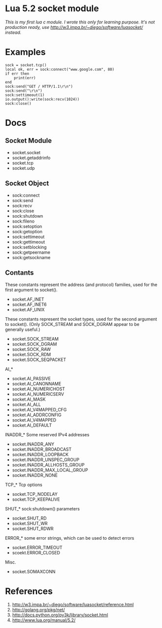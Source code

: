 Lua 5.2 socket module
=====================

*This is my first lua c module. I wrote this only for learning purpose. It's not production ready, use http://w3.impa.br/~diego/software/luasocket/ instead.*

Examples
========

    sock = socket.tcp()
    local ok, err = sock:connect("www.google.com", 80)
    if err then
        print(err)
    end
    sock:send("GET / HTTP/1.1\r\n")
    sock:send("\r\n")
    sock:settimeout(1)
    io.output():write(sock:recv(1024))
    sock:close()

Docs
====
    
Socket Module
-------------

* socket.socket
* socket.getaddrinfo
* socket.tcp
* socket.udp


Socket Object
-------------

* sock:connect
* sock:send
* sock:recv
* sock:close
* sock:shutdown
* sock:fileno
* sock:setoption
* sock:getoption
* sock:settimeout
* sock:gettimeout
* sock:setblocking
* sock:getpeername
* sock:getsockname

Contants
--------

These constants represent the address (and protocol) families, used for the first argument to socket().

* socket.AF_INET
* socket.AF_INET6
* socket.AF_UNIX

These constants represent the socket types, used for the second argument to socket(). (Only SOCK_STREAM and SOCK_DGRAM appear to be generally useful.)

* socket.SOCK_STREAM
* socket.SOCK_DGRAM
* socket.SOCK_RAW
* socket.SOCK_RDM
* socket.SOCK_SEQPACKET

AI_*

 * socket.AI_PASSIVE
 * socket.AI_CANONNAME
 * socket.AI_NUMERICHOST
 * socket.AI_NUMERICSERV
 * socket.AI_MASK
 * socket.AI_ALL
 * socket.AI_V4MAPPED_CFG
 * socket.AI_ADDRCONFIG
 * socket.AI_V4MAPPED
 * socket.AI_DEFAULT

INADDR_* Some reserved IPv4 addresses

 * socket.INADDR_ANY
 * socket.INADDR_BROADCAST
 * socket.INADDR_LOOPBACK
 * socket.INADDR_UNSPEC_GROUP
 * socket.INADDR_ALLHOSTS_GROUP
 * socket.INADDR_MAX_LOCAL_GROUP
 * socket.INADDR_NONE

TCP_* Tcp options

 * socket.TCP_NODELAY
 * socket.TCP_KEEPALIVE

SHUT_* sock:shutdown() parameters

 * socket.SHUT_RD
 * socket.SHUT_WR
 * socket.SHUT_RDWR

ERROR_* some error strings, which can be used to detect errors
  * socket.ERROR_TIMEOUT
  * scoekt.ERROR_CLOSED

Misc.

* socket.SOMAXCONN

References
==========

1. http://w3.impa.br/~diego/software/luasocket/reference.html
2. http://golang.org/pkg/net/
3. http://docs.python.org/py3k/library/socket.html
4. http://www.lua.org/manual/5.2/
